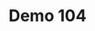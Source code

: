 ---
layout: launcher
title: "Demo 104"
permalink: /launcher/demo104/
demo: "http://ion-book.github.io/demo104/"
repo: "https://github.com/ion-book/demo104"
---